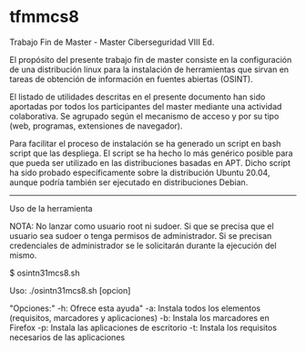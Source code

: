 # tfmmcs8
Trabajo Fin de Master - Master Ciberseguridad VIII Ed.

El propósito del presente trabajo fin de master consiste en la configuración
de una distribución linux para la instalación de herramientas que sirvan en
tareas de obtención de información en fuentes abiertas (OSINT).

El listado de utilidades descritas en el presente documento han sido aportadas por
todos los participantes del master mediante una actividad colaborativa. Se agrupado
según el mecanismo de acceso y por su tipo (web, programas, extensiones
de navegador).

Para facilitar el proceso de instalación se ha generado un script en bash script
que las despliega. El script se ha hecho lo más genérico posible para que pueda
ser utilizado en las distribuciones basadas en APT. Dicho script ha sido probado
específicamente sobre la distribución Ubuntu 20.04, aunque podría también ser
ejecutado en distribuciones Debian.

----------------------------------------------------------------------------------

Uso de la herramienta

NOTA: No lanzar como usuario root ni sudoer. Si que se precisa que el usuario sea 
sudoer o tenga permisos de administrador. Si se precisan credenciales de administrador
se le solicitarán durante la ejecución del mismo.

$ osintn31mcs8.sh 

Uso: ./osintn31mcs8.sh [opcion]

"Opciones:"
	-h:  Ofrece esta ayuda"
	-a: Instala todos los elementos (requisitos, marcadores y aplicaciones)
	-b: Instala los marcadores en Firefox
	-p: Instala las aplicaciones de escritorio
	-t: Instala los requisitos necesarios de las aplicaciones